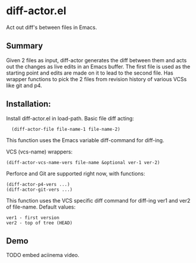 # diff-actor.el
Act out diff's between files in Emacs.

## Summary

Given 2 files as input, diff-actor generates the diff between them and acts out the changes as live edits in an Emacs buffer.
The first file is used as the starting point and edits are made on it to lead to the second file.
Has wrapper functions to pick the 2 files from revision history of various VCSs like git and p4.

## Installation:

Install diff-actor.el in load-path.
Basic file diff acting:

      (diff-actor-file file-name-1 file-name-2)

This function uses the Emacs variable diff-command for diff-ing.

VCS (vcs-name) wrappers:

    (diff-actor-vcs-name-vers file-name &optional ver-1 ver-2)

Perforce and Git are supported right now, with functions:

    (diff-actor-p4-vers ...)
    (diff-actor-git-vers ...)

This function uses the VCS specific diff command for diff-ing
ver1 and ver2 of file-name. Default values:

    ver1 - first version
    ver2 - top of tree (HEAD)

## Demo

TODO embed aciinema video.
